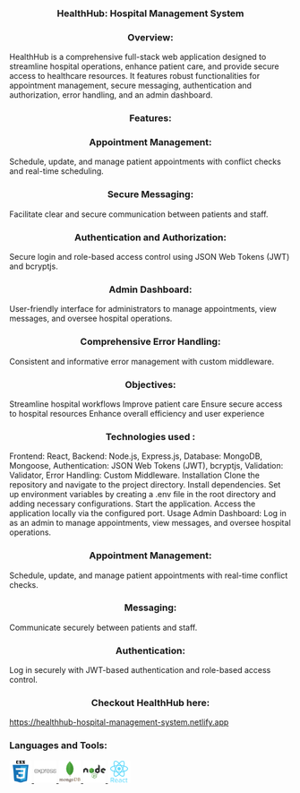 <h3 align="center" font-weight="bold">HealthHub: Hospital Management System </h3>
<h3 align="center" font-weight="bold">Overview: </h3>
HealthHub is a comprehensive full-stack web application designed to streamline hospital operations, enhance patient care, and provide secure access to healthcare resources. It features robust functionalities for appointment management, secure messaging, authentication and authorization, error handling, and an admin dashboard. 
<h3 align="center" font-weight="bold">Features: </h3>
<h3 align="center" font-weight="bold">Appointment Management:</h3> Schedule, update, and manage patient appointments with conflict checks and real-time scheduling. 
<h3 align="center" font-weight="bold">Secure Messaging: </h3> Facilitate clear and secure communication between patients and staff. 
<h3 align="center" font-weight="bold">Authentication and Authorization: </h3> Secure login and role-based access control using JSON Web Tokens (JWT) and bcryptjs. 
<h3 align="center" font-weight="bold">Admin Dashboard:</h3> User-friendly interface for administrators to manage appointments, view messages, and oversee hospital operations. 
<h3 align="center" font-weight="bold">Comprehensive Error Handling:</h3> Consistent and informative error management with custom middleware. 
<h3 align="center" font-weight="bold">Objectives:</h3>
Streamline hospital workflows Improve patient care Ensure secure access to hospital resources Enhance overall efficiency and user experience 
<h3 align="center" font-weight="bold">Technologies used : </h3>
Frontend: React, Backend: Node.js, Express.js, Database: MongoDB, Mongoose, Authentication: JSON Web Tokens (JWT), bcryptjs, Validation: Validator, Error Handling: Custom Middleware. Installation Clone the repository and navigate to the project directory. Install dependencies. Set up environment variables by creating a .env file in the root directory and adding necessary configurations. Start the application. Access the application locally via the configured port. Usage Admin Dashboard: Log in as an admin to manage appointments, view messages, and oversee hospital operations. 
<h3 align="center" font-weight="bold">Appointment Management:</h3> Schedule, update, and manage patient appointments with real-time conflict checks. 
<h3 align="center" font-weight="bold">Messaging:</h3> Communicate securely between patients and staff.
<h3 align="center" font-weight="bold">Authentication:</h3> Log in securely with JWT-based authentication and role-based access control.

<p align="left">
</p>
<h3 align="center" font-weight="bold">Checkout HealthHub here: </h3>
<a href="https://healthhub-hospital-management-system.netlify.app/" target="_blank">https://healthhub-hospital-management-system.netlify.app</a>

<h3 align="left">Languages and Tools:</h3>
<p align="left"> <a href="https://www.w3schools.com/css/" target="_blank" rel="noreferrer"> <img src="https://raw.githubusercontent.com/devicons/devicon/master/icons/css3/css3-original-wordmark.svg" alt="css3" width="40" height="40"/> </a> <a href="https://expressjs.com" target="_blank" rel="noreferrer"> <img src="https://raw.githubusercontent.com/devicons/devicon/master/icons/express/express-original-wordmark.svg" alt="express" width="40" height="40"/> </a> <a href="https://www.mongodb.com/" target="_blank" rel="noreferrer"> <img src="https://raw.githubusercontent.com/devicons/devicon/master/icons/mongodb/mongodb-original-wordmark.svg" alt="mongodb" width="40" height="40"/> </a> <a href="https://nodejs.org" target="_blank" rel="noreferrer"> <img src="https://raw.githubusercontent.com/devicons/devicon/master/icons/nodejs/nodejs-original-wordmark.svg" alt="nodejs" width="40" height="40"/> </a> <a href="https://reactjs.org/" target="_blank" rel="noreferrer"> <img src="https://raw.githubusercontent.com/devicons/devicon/master/icons/react/react-original-wordmark.svg" alt="react" width="40" height="40"/> </a> </p>
